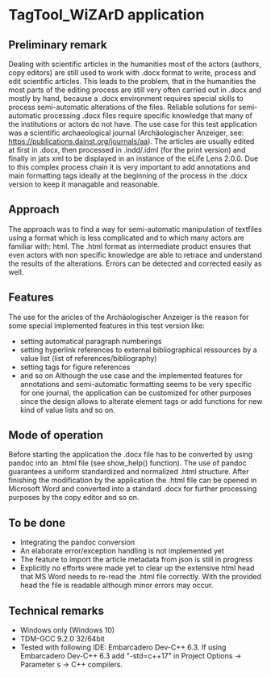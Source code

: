 # TagTool_WiZArD application

## Preliminary remark
Dealing with scientific articles in the humanities most of the actors (authors, copy editors) are still used to work with .docx format to write, process and edit scientific articles. This leads to the problem, that in the humanities the most parts of the editing process are still very often carried out in .docx and mostly by hand, because a .docx environment requires special skills to process semi-automatic alterations of the files.
Reliable solutions for semi-automatic processing .docx files require specific knowledge that many of the institutions or actors do not have.
The use case for this test application was a scientific archaeological journal (Archäologischer Anzeiger, see: https://publications.dainst.org/journals/aa). 
The articles are usually edited at first in .docx, then processed in .indd/.idml (for the print version) and finally in jats xml to be displayed in an instance of the eLife Lens 2.0.0.
Due to this complex process chain it is very important to add annotations and main formatting tags ideally at the beginning of the process in the .docx version to keep it managable and reasonable. 
## Approach
The approach was to find a way for semi-automatic manipulation of textfiles using a format which is less complicated and to which many actors are familiar with: html.
The .html format as intermediate product ensures that even actors with non specific knowledge are able to retrace and understand the results of the alterations. Errors can be detected and corrected easily as well.
## Features
The use for the aricles of the Archäologischer Anzeiger is the reason for some special implemented features in this test version like:
* setting automatical paragraph numberings
* setting hyperlink references to external bibliographical ressources by a value list (list of references/bibliography)
* setting tags for figure references
* and so on
Although the use case and the implemented features for annotations and semi-automatic formatting seems to be very specific for one journal, the application can be customized for other purposes since the design allows to alterate element tags or add functions for new kind of value lists and so on.   
## Mode of operation
Before starting the application the .docx file has to be converted by using pandoc into an .html file (see show_help() function). The use of pandoc guarantees a uniform standardized and normalized .html structure. After finishing the modification by the application the .html file can be opened in Microsoft Word and converted into a standard .docx for further processing purposes by the copy editor and so on. 
## To be done
* Integrating the pandoc conversion
* An elaborate error/exception handling is not implemented yet
* The feature to import the article metadata from json is still in progress
* Explicitly no efforts were made yet to clear up the extensive html head that MS Word needs to re-read the .html file correctly. With the provided head the file is readable although minor errors may occur.
## Technical remarks
* Windows only (Windows 10)
* TDM-GCC 9.2.0 32/64bit
* Tested with following IDE: Embarcadero Dev-C++ 6.3. If using Embarcadero Dev-C++ 6.3 add "-std=c++17" in Project Options -> Parameter s -> C++ compilers.